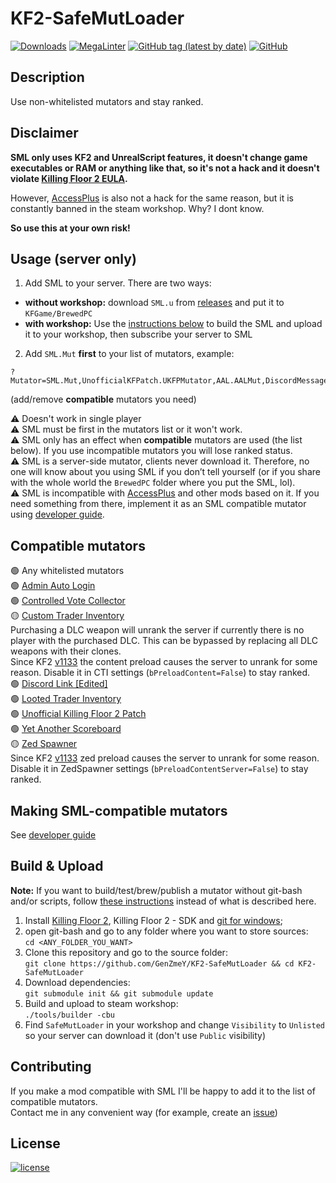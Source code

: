 # KF2-SafeMutLoader

[![Downloads](https://img.shields.io/github/downloads/GenZmeY/KF2-SafeMutLoader/total)](https://github.com/GenZmeY/KF2-SafeMutLoader/releases)
[![MegaLinter](https://github.com/GenZmeY/KF2-SafeMutLoader/actions/workflows/mega-linter.yml/badge.svg?branch=master)](https://github.com/GenZmeY/KF2-SafeMutLoader/actions/workflows/mega-linter.yml)
[![GitHub tag (latest by date)](https://img.shields.io/github/v/tag/GenZmeY/KF2-SafeMutLoader)](https://github.com/GenZmeY/KF2-SafeMutLoader/releases)
[![GitHub](https://img.shields.io/github/license/GenZmeY/KF2-SafeMutLoader)](LICENSE)

## Description
Use non-whitelisted mutators and stay ranked.  

## Disclaimer
**SML only uses KF2 and UnrealScript features, it doesn't change game executables or RAM or anything like that, so it's not a hack and it doesn't violate [Killing Floor 2 EULA](https://store.steampowered.com/eula/232090_eula_0).**  

However, [AccessPlus](https://forums.tripwireinteractive.com/index.php?threads/utility-admin-access-plus-manager.118740) is also not a hack for the same reason, but it is constantly banned in the steam workshop. Why? I dont know.  

**So use this at your own risk!**  

## Usage (server only)
1. Add SML to your server. There are two ways:  
* **without workshop:** download `SML.u` from [releases](https://github.com/GenZmeY/KF2-SafeMutLoader/releases) and put it to `KFGame/BrewedPC`  
* **with workshop:** Use the [instructions below](https://github.com/GenZmeY/KF2-SafeMutLoader#build--upload) to build the SML and upload it to your workshop, then subscribe your server to SML  
2. Add `SML.Mut` **first** to your list of mutators, example:  
```text
?Mutator=SML.Mut,UnofficialKFPatch.UKFPMutator,AAL.AALMut,DiscordMessage.DMMutator,YAS.YASMut,CTI.CTIMut,CVC.CVCMut,ZedSpawner.ZedSpawnerMut
```
(add/remove **compatible** mutators you need)  

⚠️ Doesn't work in single player  
⚠️ SML must be first in the mutators list or it won't work.  
⚠️ SML only has an effect when **compatible** mutators are used (the list below). If you use incompatible mutators you will lose ranked status.  
⚠️ SML is a server-side mutator, clients never download it. Therefore, no one will know about you using SML if you don’t tell yourself (or if you share with the whole world the `BrewedPC` folder where you put the SML, lol).  
⚠️ SML is incompatible with [AccessPlus](https://github.com/th3-z/kf2-acpp) and other mods based on it. If you need something from there, implement it as an SML compatible mutator using [developer guide](https://github.com/GenZmeY/KF2-SafeMutLoader/blob/master/DEV.md).  

## Compatible mutators
🟢 Any whitelisted mutators  
🟢 [Admin Auto Login](https://steamcommunity.com/sharedfiles/filedetails/?id=2848836389)  
🟢 [Controlled Vote Collector](https://steamcommunity.com/sharedfiles/filedetails/?id=2847465899)  
🟡 [Custom Trader Inventory](https://steamcommunity.com/sharedfiles/filedetails/?id=2830826239)  
Purchasing a DLC weapon will unrank the server if currently there is no player with the purchased DLC. This can be bypassed by replacing all DLC weapons with their clones.  
Since KF2 [v1133](https://wiki.killingfloor2.com/index.php?title=Update_1133_(Killing_Floor_2)) the content preload causes the server to unrank for some reason. Disable it in CTI settings (`bPreloadContent=False`) to stay ranked.  
🟢 [Discord Link [Edited]](https://steamcommunity.com/sharedfiles/filedetails/?id=2891475864)  
🟢 [Looted Trader Inventory](https://steamcommunity.com/sharedfiles/filedetails/?id=2864857909)  
🟢 [Unofficial Killing Floor 2 Patch](https://steamcommunity.com/sharedfiles/filedetails/?id=2875147606)  
🟢 [Yet Another Scoreboard](https://steamcommunity.com/sharedfiles/filedetails/?id=2521826524)  
🟡 [Zed Spawner](https://steamcommunity.com/sharedfiles/filedetails/?id=2811290931)  
Since KF2 [v1133](https://wiki.killingfloor2.com/index.php?title=Update_1133_(Killing_Floor_2)) zed preload causes the server to unrank for some reason. Disable it in ZedSpawner settings (`bPreloadContentServer=False`) to stay ranked.  

## Making SML-compatible mutators
See [developer guide](https://github.com/GenZmeY/KF2-SafeMutLoader/blob/master/DEV.md)  

## Build & Upload
**Note:** If you want to build/test/brew/publish a mutator without git-bash and/or scripts, follow [these instructions](https://tripwireinteractive.atlassian.net/wiki/spaces/KF2SW/pages/26247172/KF2+Code+Modding+How-to) instead of what is described here.
1. Install [Killing Floor 2](https://store.steampowered.com/app/232090/Killing_Floor_2/), Killing Floor 2 - SDK and [git for windows](https://git-scm.com/download/win);
2. open git-bash and go to any folder where you want to store sources:  
`cd <ANY_FOLDER_YOU_WANT>`  
3. Clone this repository and go to the source folder:  
`git clone https://github.com/GenZmeY/KF2-SafeMutLoader && cd KF2-SafeMutLoader`
4. Download dependencies:  
`git submodule init && git submodule update`  
5. Build and upload to steam workshop:  
`./tools/builder -cbu`
6. Find `SafeMutLoader` in your workshop and change `Visibility` to `Unlisted` so your server can download it (don't use `Public` visibility)

## Contributing
If you make a mod compatible with SML I'll be happy to add it to the list of compatible mutators.  
Contact me in any convenient way (for example, create an [issue](https://github.com/GenZmeY/KF2-SafeMutLoader/issues))  

## License
[![license](https://www.gnu.org/graphics/gplv3-with-text-136x68.png)](LICENSE)
